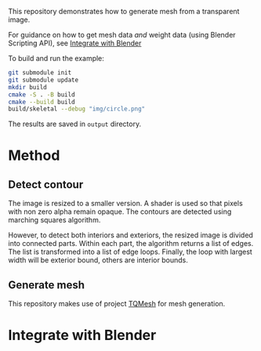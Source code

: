 This repository demonstrates how to generate mesh from a transparent image.

For guidance on how to get mesh data *and* weight data (using Blender Scripting API), see [Integrate with Blender](#integrate-with-blender)

To build and run the example:

```sh
git submodule init
git submodule update
mkdir build
cmake -S . -B build
cmake --build build
build/skeletal --debug "img/circle.png"
```

The results are saved in `output` directory.

# Method

## Detect contour

The image is resized to a smaller version. A shader is used so that pixels with non zero alpha remain opaque. The contours are detected using marching squares algorithm.

However, to detect both interiors and exteriors, the resized image is divided into connected parts. Within each part, the algorithm returns a list of edges. The list is transformed into a list of edge loops. Finally, the loop with largest width will be exterior bound, others are interior bounds.

## Generate mesh

This repository makes use of project [TQMesh](https://github.com/FloSewn/TQMesh) for mesh generation.

# Integrate with Blender